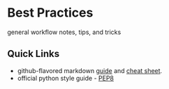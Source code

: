 # Best Practices
general workflow notes, tips, and tricks  

## Quick Links
* github-flavored markdown [guide](https://docs.github.com/en/get-started/writing-on-github) and [cheat sheet](https://github.com/adam-p/markdown-here/wiki/Markdown-Cheatsheet).
* official python style guide - [PEP8](https://peps.python.org/pep-0008/)